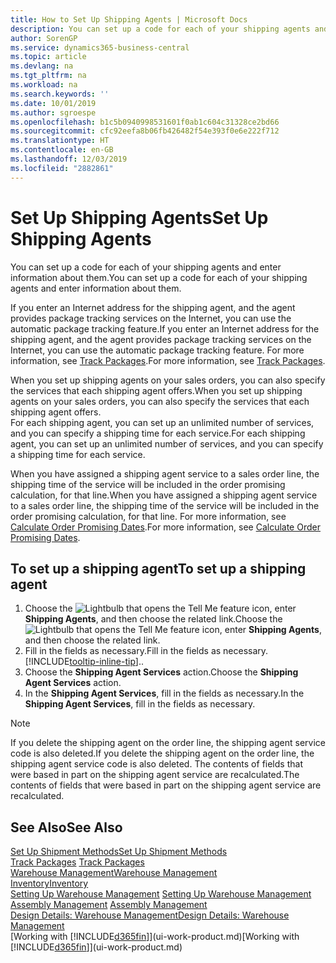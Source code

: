 ```yaml
---
title: How to Set Up Shipping Agents | Microsoft Docs
description: You can set up a code for each of your shipping agents and enter information about them.
author: SorenGP
ms.service: dynamics365-business-central
ms.topic: article
ms.devlang: na
ms.tgt_pltfrm: na
ms.workload: na
ms.search.keywords: ''
ms.date: 10/01/2019
ms.author: sgroespe
ms.openlocfilehash: b1c5b0940998531601f0ab1c604c31328ce2bd66
ms.sourcegitcommit: cfc92eefa8b06fb426482f54e393f0e6e222f712
ms.translationtype: HT
ms.contentlocale: en-GB
ms.lasthandoff: 12/03/2019
ms.locfileid: "2882861"
---
```

# <a name="set-up-shipping-agents"></a><span data-ttu-id="7c851-103">Set Up Shipping Agents</span><span class="sxs-lookup"><span data-stu-id="7c851-103">Set Up Shipping Agents</span></span>
<span data-ttu-id="7c851-104">You can set up a code for each of your shipping agents and enter information about them.</span><span class="sxs-lookup"><span data-stu-id="7c851-104">You can set up a code for each of your shipping agents and enter information about them.</span></span>  

<span data-ttu-id="7c851-105">If you enter an Internet address for the shipping agent, and the agent provides package tracking services on the Internet, you can use the automatic package tracking feature.</span><span class="sxs-lookup"><span data-stu-id="7c851-105">If you enter an Internet address for the shipping agent, and the agent provides package tracking services on the Internet, you can use the automatic package tracking feature.</span></span> <span data-ttu-id="7c851-106">For more information, see [Track Packages](sales-how-track-packages.md).</span><span class="sxs-lookup"><span data-stu-id="7c851-106">For more information, see [Track Packages](sales-how-track-packages.md).</span></span>

<span data-ttu-id="7c851-107">When you set up shipping agents on your sales orders, you can also specify the services that each shipping agent offers.</span><span class="sxs-lookup"><span data-stu-id="7c851-107">When you set up shipping agents on your sales orders, you can also specify the services that each shipping agent offers.</span></span>  
<span data-ttu-id="7c851-108">For each shipping agent, you can set up an unlimited number of services, and you can specify a shipping time for each service.</span><span class="sxs-lookup"><span data-stu-id="7c851-108">For each shipping agent, you can set up an unlimited number of services, and you can specify a shipping time for each service.</span></span>  

<span data-ttu-id="7c851-109">When you have assigned a shipping agent service to a sales order line, the shipping time of the service will be included in the order promising calculation, for that line.</span><span class="sxs-lookup"><span data-stu-id="7c851-109">When you have assigned a shipping agent service to a sales order line, the shipping time of the service will be included in the order promising calculation, for that line.</span></span> <span data-ttu-id="7c851-110">For more information, see [Calculate Order Promising Dates](sales-how-to-calculate-order-promising-dates.md).</span><span class="sxs-lookup"><span data-stu-id="7c851-110">For more information, see [Calculate Order Promising Dates](sales-how-to-calculate-order-promising-dates.md).</span></span>

## <a name="to-set-up-a-shipping-agent"></a><span data-ttu-id="7c851-111">To set up a shipping agent</span><span class="sxs-lookup"><span data-stu-id="7c851-111">To set up a shipping agent</span></span>  
1.  <span data-ttu-id="7c851-112">Choose the ![Lightbulb that opens the Tell Me feature](media/ui-search/search_small.png "Tell me what you want to do") icon, enter **Shipping Agents**, and then choose the related link.</span><span class="sxs-lookup"><span data-stu-id="7c851-112">Choose the ![Lightbulb that opens the Tell Me feature](media/ui-search/search_small.png "Tell me what you want to do") icon, enter **Shipping Agents**, and then choose the related link.</span></span>  
2.  <span data-ttu-id="7c851-113">Fill in the fields as necessary.</span><span class="sxs-lookup"><span data-stu-id="7c851-113">Fill in the fields as necessary.</span></span> [!INCLUDE[tooltip-inline-tip](includes/tooltip-inline-tip_md.md)]<span data-ttu-id="7c851-114">.</span><span class="sxs-lookup"><span data-stu-id="7c851-114">.</span></span>  
3.  <span data-ttu-id="7c851-115">Choose the **Shipping Agent Services** action.</span><span class="sxs-lookup"><span data-stu-id="7c851-115">Choose the **Shipping Agent Services** action.</span></span>
4. <span data-ttu-id="7c851-116">In the **Shipping Agent Services**, fill in the fields as necessary.</span><span class="sxs-lookup"><span data-stu-id="7c851-116">In the **Shipping Agent Services**, fill in the fields as necessary.</span></span>

> [!NOTE]  
>  <span data-ttu-id="7c851-117">If you delete the shipping agent on the order line, the shipping agent service code is also deleted.</span><span class="sxs-lookup"><span data-stu-id="7c851-117">If you delete the shipping agent on the order line, the shipping agent service code is also deleted.</span></span> <span data-ttu-id="7c851-118">The contents of fields that were based in part on the shipping agent service are recalculated.</span><span class="sxs-lookup"><span data-stu-id="7c851-118">The contents of fields that were based in part on the shipping agent service are recalculated.</span></span>  

## <a name="see-also"></a><span data-ttu-id="7c851-119">See Also</span><span class="sxs-lookup"><span data-stu-id="7c851-119">See Also</span></span>
[<span data-ttu-id="7c851-120">Set Up Shipment Methods</span><span class="sxs-lookup"><span data-stu-id="7c851-120">Set Up Shipment Methods</span></span>](sales-how-set-up-shipment-methods.md)  
<span data-ttu-id="7c851-121">[Track Packages](sales-how-track-packages.md)  </span><span class="sxs-lookup"><span data-stu-id="7c851-121">[Track Packages](sales-how-track-packages.md)  </span></span>  
[<span data-ttu-id="7c851-122">Warehouse Management</span><span class="sxs-lookup"><span data-stu-id="7c851-122">Warehouse Management</span></span>](warehouse-manage-warehouse.md)  
[<span data-ttu-id="7c851-123">Inventory</span><span class="sxs-lookup"><span data-stu-id="7c851-123">Inventory</span></span>](inventory-manage-inventory.md)  
<span data-ttu-id="7c851-124">[Setting Up Warehouse Management](warehouse-setup-warehouse.md)   </span><span class="sxs-lookup"><span data-stu-id="7c851-124">[Setting Up Warehouse Management](warehouse-setup-warehouse.md)   </span></span>  
<span data-ttu-id="7c851-125">[Assembly Management](assembly-assemble-items.md)  </span><span class="sxs-lookup"><span data-stu-id="7c851-125">[Assembly Management](assembly-assemble-items.md)  </span></span>  
[<span data-ttu-id="7c851-126">Design Details: Warehouse Management</span><span class="sxs-lookup"><span data-stu-id="7c851-126">Design Details: Warehouse Management</span></span>](design-details-warehouse-management.md)  
<span data-ttu-id="7c851-127">[Working with [!INCLUDE[d365fin](includes/d365fin_md.md)]](ui-work-product.md)</span><span class="sxs-lookup"><span data-stu-id="7c851-127">[Working with [!INCLUDE[d365fin](includes/d365fin_md.md)]](ui-work-product.md)</span></span>  
